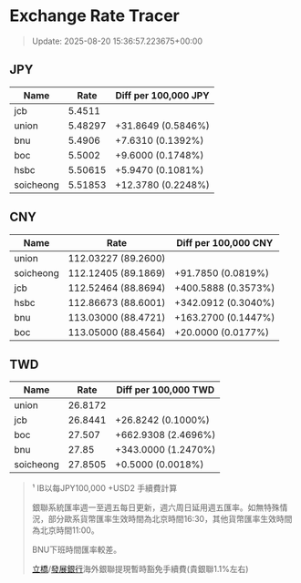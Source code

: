 # Exchange Rate Tracer

> Update: 2025-08-20 15:36:57.223675+00:00

## JPY

| Name      |    Rate | Diff per 100,000 JPY   |
|-----------|---------|------------------------|
| jcb       | 5.4511  |                        |
| union     | 5.48297 | +31.8649 (0.5846%)     |
| bnu       | 5.4906  | +7.6310 (0.1392%)      |
| boc       | 5.5002  | +9.6000 (0.1748%)      |
| hsbc      | 5.50615 | +5.9470 (0.1081%)      |
| soicheong | 5.51853 | +12.3780 (0.2248%)     |

## CNY

| Name      | Rate                | Diff per 100,000 CNY   |
|-----------|---------------------|------------------------|
| union     | 112.03227	(89.2600) |                        |
| soicheong | 112.12405	(89.1869) | +91.7850 (0.0819%)     |
| jcb       | 112.52464	(88.8694) | +400.5888 (0.3573%)    |
| hsbc      | 112.86673	(88.6001) | +342.0912 (0.3040%)    |
| bnu       | 113.03000	(88.4721) | +163.2700 (0.1447%)    |
| boc       | 113.05000	(88.4564) | +20.0000 (0.0177%)     |

## TWD

| Name      |    Rate | Diff per 100,000 TWD   |
|-----------|---------|------------------------|
| union     | 26.8172 |                        |
| jcb       | 26.8441 | +26.8242 (0.1000%)     |
| boc       | 27.507  | +662.9308 (2.4696%)    |
| bnu       | 27.85   | +343.0000 (1.2470%)    |
| soicheong | 27.8505 | +0.5000 (0.0018%)      |


> ¹ IB以每JPY100,000 +USD2 手續費計算
>
> 銀聯系統匯率週一至週五每日更新，週六周日延用週五匯率。如無特殊情況，部分歐系貨幣匯率生效時間為北京時間16:30，其他貨幣匯率生效時間為北京時間11:00。
>
> BNU下班時間匯率較差。
>
> [立橋](https://www.wlbank.com.mo/uploads/ueditor/file/20181211/1544536513900230.pdf)/[發展銀行](https://www.mdb.com.mo/Service_Charges_20230728.pdf)海外銀聯提現暫時豁免手續費(貴銀聯1.1%左右)

